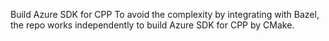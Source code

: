 Build Azure SDK for CPP
  To avoid the complexity by integrating with Bazel, the repo works independently to build Azure SDK for CPP by CMake. 
  